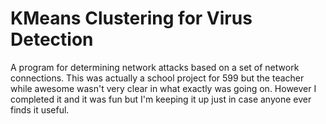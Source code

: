 # KMeans Clustering for Virus Detection
A program for determining network attacks based on a set of network connections. This was actually a school project for 599 but the teacher while awesome wasn't very clear in what exactly was going on.  However I completed it and it was fun but I'm keeping it up just in case anyone ever finds it useful.

